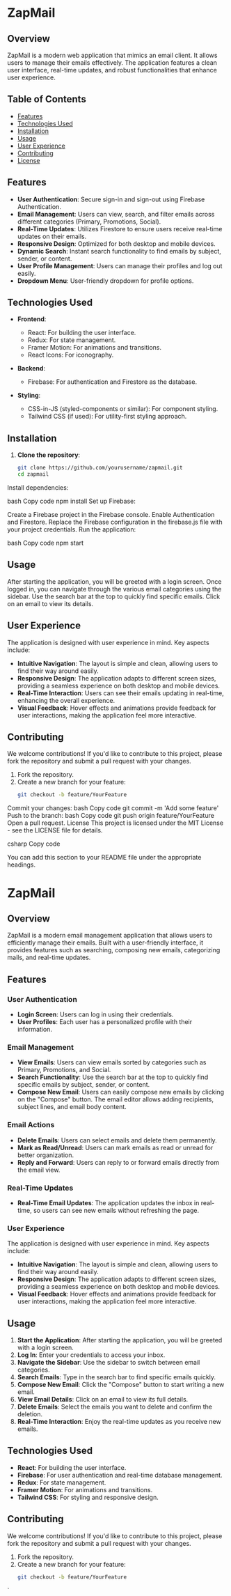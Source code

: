 # ZapMail

## Overview

ZapMail is a modern web application that mimics an email client. It allows users to manage their emails effectively. The application features a clean user interface, real-time updates, and robust functionalities that enhance user experience.

## Table of Contents

- [Features](#features)
- [Technologies Used](#technologies-used)
- [Installation](#installation)
- [Usage](#usage)
- [User Experience](#user-experience)
- [Contributing](#contributing)
- [License](#license)

## Features

- **User Authentication**: Secure sign-in and sign-out using Firebase Authentication.
- **Email Management**: Users can view, search, and filter emails across different categories (Primary, Promotions, Social).
- **Real-Time Updates**: Utilizes Firestore to ensure users receive real-time updates on their emails.
- **Responsive Design**: Optimized for both desktop and mobile devices.
- **Dynamic Search**: Instant search functionality to find emails by subject, sender, or content.
- **User Profile Management**: Users can manage their profiles and log out easily.
- **Dropdown Menu**: User-friendly dropdown for profile options.

## Technologies Used

- **Frontend**:
  - React: For building the user interface.
  - Redux: For state management.
  - Framer Motion: For animations and transitions.
  - React Icons: For iconography.

- **Backend**:
  - Firebase: For authentication and Firestore as the database.

- **Styling**:
  - CSS-in-JS (styled-components or similar): For component styling.
  - Tailwind CSS (if used): For utility-first styling approach.

## Installation

1. **Clone the repository**:
   ```bash
   git clone https://github.com/yourusername/zapmail.git
   cd zapmail
Install dependencies:

bash
Copy code
npm install
Set up Firebase:

Create a Firebase project in the Firebase console.
Enable Authentication and Firestore.
Replace the Firebase configuration in the firebase.js file with your project credentials.
Run the application:

bash
Copy code
npm start


## Usage

After starting the application, you will be greeted with a login screen. Once logged in, you can navigate through the various email categories using the sidebar. Use the search bar at the top to quickly find specific emails. Click on an email to view its details.

## User Experience

The application is designed with user experience in mind. Key aspects include:

- **Intuitive Navigation**: The layout is simple and clean, allowing users to find their way around easily.
- **Responsive Design**: The application adapts to different screen sizes, providing a seamless experience on both desktop and mobile devices.
- **Real-Time Interaction**: Users can see their emails updating in real-time, enhancing the overall experience.
- **Visual Feedback**: Hover effects and animations provide feedback for user interactions, making the application feel more interactive.

## Contributing

We welcome contributions! If you'd like to contribute to this project, please fork the repository and submit a pull request with your changes.

1. Fork the repository.
2. Create a new branch for your feature:
   ```bash
   git checkout -b feature/YourFeature
Commit your changes:
bash
Copy code
git commit -m 'Add some feature'
Push to the branch:
bash
Copy code
git push origin feature/YourFeature
Open a pull request.
License
This project is licensed under the MIT License - see the LICENSE file for details.

csharp
Copy code

You can add this section to your README file under the appropriate headings.
# ZapMail

## Overview

ZapMail is a modern email management application that allows users to efficiently manage their emails. Built with a user-friendly interface, it provides features such as searching, composing new emails, categorizing mails, and real-time updates.

## Features

### User Authentication
- **Login Screen**: Users can log in using their credentials.
- **User Profiles**: Each user has a personalized profile with their information.

### Email Management
- **View Emails**: Users can view emails sorted by categories such as Primary, Promotions, and Social.
- **Search Functionality**: Use the search bar at the top to quickly find specific emails by subject, sender, or content.
- **Compose New Email**: Users can easily compose new emails by clicking on the "Compose" button. The email editor allows adding recipients, subject lines, and email body content.

### Email Actions
- **Delete Emails**: Users can select emails and delete them permanently.
- **Mark as Read/Unread**: Users can mark emails as read or unread for better organization.
- **Reply and Forward**: Users can reply to or forward emails directly from the email view.

### Real-Time Updates
- **Real-Time Email Updates**: The application updates the inbox in real-time, so users can see new emails without refreshing the page.

### User Experience
The application is designed with user experience in mind. Key aspects include:
- **Intuitive Navigation**: The layout is simple and clean, allowing users to find their way around easily.
- **Responsive Design**: The application adapts to different screen sizes, providing a seamless experience on both desktop and mobile devices.
- **Visual Feedback**: Hover effects and animations provide feedback for user interactions, making the application feel more interactive.

## Usage

1. **Start the Application**: After starting the application, you will be greeted with a login screen.
2. **Log In**: Enter your credentials to access your inbox.
3. **Navigate the Sidebar**: Use the sidebar to switch between email categories.
4. **Search Emails**: Type in the search bar to find specific emails quickly.
5. **Compose New Email**: Click the "Compose" button to start writing a new email.
6. **View Email Details**: Click on an email to view its full details.
7. **Delete Emails**: Select the emails you want to delete and confirm the deletion.
8. **Real-Time Interaction**: Enjoy the real-time updates as you receive new emails.

## Technologies Used

- **React**: For building the user interface.
- **Firebase**: For user authentication and real-time database management.
- **Redux**: For state management.
- **Framer Motion**: For animations and transitions.
- **Tailwind CSS**: For styling and responsive design.

## Contributing

We welcome contributions! If you'd like to contribute to this project, please fork the repository and submit a pull request with your changes.

1. Fork the repository.
2. Create a new branch for your feature:
   ```bash
   git checkout -b feature/YourFeature
`
